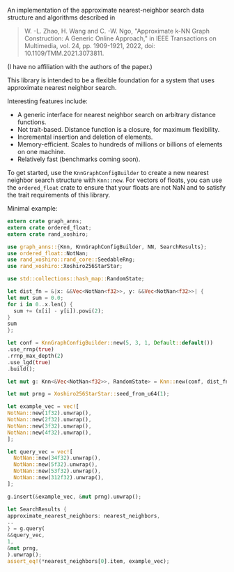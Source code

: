 An implementation of the approximate nearest-neighbor search data structure
and algorithms described in

> W. -L. Zhao, H. Wang and C. -W. Ngo, "Approximate k-NN Graph
Construction: A Generic Online Approach," in IEEE Transactions on Multimedia,
vol. 24, pp. 1909-1921, 2022, doi: 10.1109/TMM.2021.3073811.

(I have no affiliation with the authors of the paper.)

This library is intended to be a flexible foundation for a system that
uses approximate nearest neighbor search.

Interesting features include:
- A generic interface for nearest neighbor search on arbitrary distance
functions.
- Not trait-based. Distance function is a closure, for maximum flexibility.
- Incremental insertion and deletion of elements.
- Memory-efficient. Scales to hundreds of millions or billions of elements on one machine.
- Relatively fast (benchmarks coming soon).

To get started, use the `KnnGraphConfigBuilder` to create a new nearest
neighbor search structure with `Knn::new`. For vectors of floats, you can use
the `ordered_float` crate to ensure that your floats are not NaN and to
satisfy the trait requirements of this library.

Minimal example:

```rust
extern crate graph_anns;
extern crate ordered_float;
extern crate rand_xoshiro;

use graph_anns::{Knn, KnnGraphConfigBuilder, NN, SearchResults};
use ordered_float::NotNan;
use rand_xoshiro::rand_core::SeedableRng;
use rand_xoshiro::Xoshiro256StarStar;

use std::collections::hash_map::RandomState;

let dist_fn = &|x: &&Vec<NotNan<f32>>, y: &&Vec<NotNan<f32>>| {
let mut sum = 0.0;
for i in 0..x.len() {
  sum += (x[i] - y[i]).powi(2);
}
sum
};

let conf = KnnGraphConfigBuilder::new(5, 3, 1, Default::default())
.use_rrnp(true)
.rrnp_max_depth(2)
.use_lgd(true)
.build();

let mut g: Knn<&Vec<NotNan<f32>>, RandomState> = Knn::new(conf, dist_fn);

let mut prng = Xoshiro256StarStar::seed_from_u64(1);

let example_vec = vec![
NotNan::new(1f32).unwrap(),
NotNan::new(2f32).unwrap(),
NotNan::new(3f32).unwrap(),
NotNan::new(4f32).unwrap(),
];

let query_vec = vec![
  NotNan::new(34f32).unwrap(),
  NotNan::new(5f32).unwrap(),
  NotNan::new(53f32).unwrap(),
  NotNan::new(312f32).unwrap(),
];

g.insert(&example_vec, &mut prng).unwrap();

let SearchResults {
approximate_nearest_neighbors: nearest_neighbors,
..
} = g.query(
&&query_vec,
1,
&mut prng,
).unwrap();
assert_eq!(*nearest_neighbors[0].item, example_vec);
```

